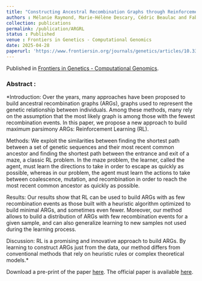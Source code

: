 ```yaml
---
title: "Constructing Ancestral Recombination Graphs through Reinforcement Learning"
authors : Mélanie Raymond, Marie-Hélène Descary, Cédric Beaulac and Fabrice Larribe
collection: publications
permalink: /publication/ARGRL
status : Published
venue : Frontiers in Genetics - Computational Genomics
date: 2025-04-28
paperurl: 'https://www.frontiersin.org/journals/genetics/articles/10.3389/fgene.2025.1569358/full'
---
```


Published in [Frontiers in Genetics - Computational Genomics](https://www.frontiersin.org/journals/genetics).

### Abstract :

*Introduction: Over the years, many approaches have been proposed to build ancestral recombination graphs (ARGs), graphs used to represent the genetic relationship between individuals. Among these methods, many rely on the assumption that the most likely graph is among those with the fewest recombination events. In this paper, we propose a new approach to build maximum parsimony ARGs: Reinforcement Learning (RL).

Methods: We exploit the similarities between finding the shortest path between a set of genetic sequences and their most recent common ancestor and finding the shortest path between the entrance and exit of a maze, a classic RL problem. In the maze problem, the learner, called the agent, must learn the directions to take in order to escape as quickly as possible, whereas in our problem, the agent must learn the actions to take between coalescence, mutation, and recombination in order to reach the most recent common ancestor as quickly as possible.

Results: Our results show that RL can be used to build ARGs with as few recombination events as those built with a heuristic algorithm optimized to build minimal ARGs, and sometimes even fewer. Moreover, our method allows to build a distribution of ARGs with few recombination events for a given sample, and can also generalize learning to new samples not used during the learning process.

Discussion: RL is a promising and innovative approach to build ARGs. By learning to construct ARGs just from the data, our method differs from conventional methods that rely on heuristic rules or complex theoretical models.*

Download a pre-print of the paper [here](https://arxiv.org/pdf/2406.12022). The official paper is available [here](https://www.frontiersin.org/journals/genetics/articles/10.3389/fgene.2025.1569358/full). 
